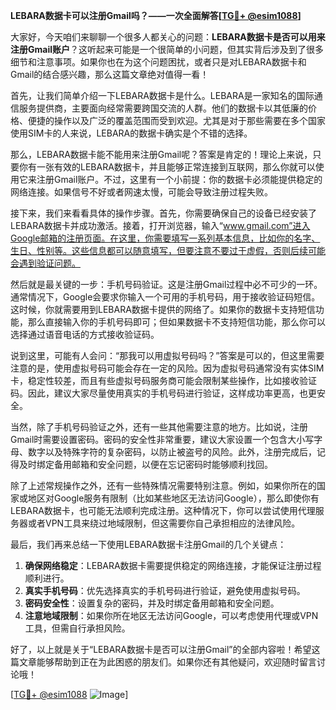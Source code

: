 **LEBARA数据卡可以注册Gmail吗？——一次全面解答[[TG💪+ @esim1088](https://t.me/s/esim1088)]**

大家好，今天咱们来聊聊一个很多人都关心的问题：**LEBARA数据卡是否可以用来注册Gmail账户**？这听起来可能是一个很简单的小问题，但其实背后涉及到了很多细节和注意事项。如果你也在为这个问题困扰，或者只是对LEBARA数据卡和Gmail的结合感兴趣，那么这篇文章绝对值得一看！

首先，让我们简单介绍一下LEBARA数据卡是什么。LEBARA是一家知名的国际通信服务提供商，主要面向经常需要跨国交流的人群。他们的数据卡以其低廉的价格、便捷的操作以及广泛的覆盖范围而受到欢迎。尤其是对于那些需要在多个国家使用SIM卡的人来说，LEBARA的数据卡确实是个不错的选择。

那么，LEBARA数据卡能不能用来注册Gmail呢？答案是肯定的！理论上来说，只要你有一张有效的LEBARA数据卡，并且能够正常连接到互联网，那么你就可以使用它来注册Gmail账户。不过，这里有一个小前提：你的数据卡必须能提供稳定的网络连接。如果信号不好或者网速太慢，可能会导致注册过程失败。

接下来，我们来看看具体的操作步骤。首先，你需要确保自己的设备已经安装了LEBARA数据卡并成功激活。接着，打开浏览器，输入“www.gmail.com”进入Google邮箱的注册页面。在这里，你需要填写一系列基本信息，比如你的名字、生日、性别等。这些信息都可以随意填写，但要注意不要过于虚假，否则后续可能会遇到验证问题。

然后就是最关键的一步：手机号码验证。这是注册Gmail过程中必不可少的一环。通常情况下，Google会要求你输入一个可用的手机号码，用于接收验证码短信。这时候，你就需要用到LEBARA数据卡提供的网络了。如果你的数据卡支持短信功能，那么直接输入你的手机号码即可；但如果数据卡不支持短信功能，那么你可以选择通过语音电话的方式接收验证码。

说到这里，可能有人会问：“那我可以用虚拟号码吗？”答案是可以的，但这里需要注意的是，使用虚拟号码可能会存在一定的风险。因为虚拟号码通常没有实体SIM卡，稳定性较差，而且有些虚拟号码服务商可能会限制某些操作，比如接收验证码。因此，建议大家尽量使用真实的手机号码进行验证，这样成功率更高，也更安全。

当然，除了手机号码验证之外，还有一些其他需要注意的地方。比如说，注册Gmail时需要设置密码。密码的安全性非常重要，建议大家设置一个包含大小写字母、数字以及特殊字符的复杂密码，以防止被盗号的风险。此外，注册完成后，记得及时绑定备用邮箱和安全问题，以便在忘记密码时能够顺利找回。

除了上述常规操作之外，还有一些特殊情况需要特别注意。例如，如果你所在的国家或地区对Google服务有限制（比如某些地区无法访问Google），那么即使你有LEBARA数据卡，也可能无法顺利完成注册。这种情况下，你可以尝试使用代理服务器或者VPN工具来绕过地域限制，但这需要你自己承担相应的法律风险。

最后，我们再来总结一下使用LEBARA数据卡注册Gmail的几个关键点：

1. **确保网络稳定**：LEBARA数据卡需要提供稳定的网络连接，才能保证注册过程顺利进行。
2. **真实手机号码**：优先选择真实的手机号码进行验证，避免使用虚拟号码。
3. **密码安全性**：设置复杂的密码，并及时绑定备用邮箱和安全问题。
4. **注意地域限制**：如果你所在地区无法访问Google，可以考虑使用代理或VPN工具，但需自行承担风险。

好了，以上就是关于“LEBARA数据卡是否可以注册Gmail”的全部内容啦！希望这篇文章能够帮助到正在为此困惑的朋友们。如果你还有其他疑问，欢迎随时留言讨论哦！

[[TG💪+ @esim1088](https://t.me/s/esim1088) ![Image](https://i.postimg.cc/4NQfJmqS/Snipaste-2025-05-13-00-14-12.png)]